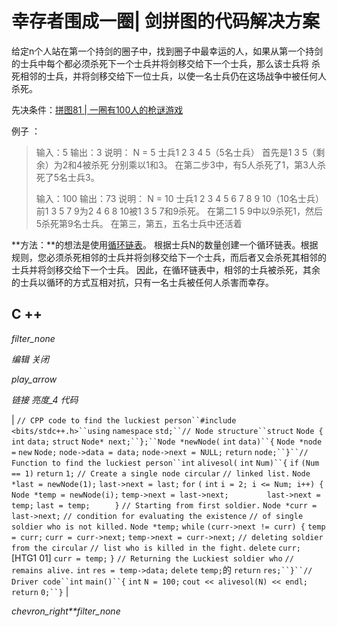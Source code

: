# 幸存者围成一圈| 剑拼图的代码解决方案

给定n个人站在第一个持剑的圈子中，找到圈子中最幸运的人，如果从第一个持剑的士兵中每个都必须杀死下一个士兵并将剑移交给下一个士兵，那么该士兵将 杀死相邻的士兵，并将剑移交给下一位士兵，以使一名士兵仍在这场战争中被任何人杀死。

先决条件：[拼图81 | 一圈有100人的枪谜游戏](https://www.geeksforgeeks.org/puzzle-100-people-in-a-circle-with-gun-puzzle/)

例子 ：

> 输入：5
> 输出：3
> 说明：
> N = 5
> 士兵1 2 3 4 5（5名士兵）
> 首先是1 3 5（剩余）为2和4被杀死 分别乘以1和3。
> 在第二步3中，有5人杀死了1，第3人杀死了5名士兵3。
> 
> 输入：100
> 输出：73
> 说明：
> N = 10
> 士兵1 2 3 4 5 6 7 8 9 10（10名士兵）
> 前1 3 5 7 9为2 4 6 8 10被1 3 5 7和9杀死。
> 在第二1 5 9中以9杀死1，然后5杀死第9名士兵。
> 在第三，第五，五名士兵中还活着

**方法：**的想法是使用[循环链表](https://www.geeksforgeeks.org/circular-linked-list/)。 根据士兵N的数量创建一个循环链表。根据规则，您必须杀死相邻的士兵并将剑移交给下一个士兵，而后者又会杀死其相邻​​的士兵并将剑移交给下一个士兵。 因此，在循环链表中，相邻的士兵被杀死，其余的士兵以循环的方式互相对抗，只有一名士兵被任何人杀害而幸存。

## C ++

*filter_none*

*编辑*
*关闭*

*play_arrow*

*链接*
*亮度_4*
*代码*

| `// CPP code to find the luckiest person``#include <bits/stdc++.h>``using` `namespace` `std;``// Node structure``struct` `Node {` `int` `data;` `struct` `Node* next;``};``Node *newNode(` `int` `data)``{` `Node *node =` `new` `Node;` `node->data = data;` `node->next = NULL;` `return` `node;``}``// Function to find the luckiest person``int` `alivesol(` `int` `Num)``{` `if` `(Num == 1)` `return` `1;` `// Create a single node circular` `// linked list.` `Node *last = newNode(1);` `last->next = last;` `for` `(` `int` `i = 2; i <= Num; i++) {` `Node *temp = newNode(i);` `temp->next = last->next;        ` `last->next = temp;` `last = temp;     ` `}` `// Starting from first soldier.` `Node *curr = last->next;` `// condition for evaluating the existence` `// of single soldier who is not killed.` `Node *temp;` `while` `(curr->next != curr) {` `temp = curr;` `curr = curr->next;` `temp->next = curr->next;` `// deleting soldier from the circular` `// list who is killed in the fight.` `delete` `curr;` [HTG1 01] `curr = temp;` `}` `// Returning the Luckiest soldier who` `// remains alive.` `int` `res = temp->data;` `delete` `temp;`的 `return` `res;``}``// Driver code``int` `main()``{` `int` `N = 100;` `cout << alivesol(N) << endl;`​​ `return` `0;``}` |

*chevron_right**filter_none*